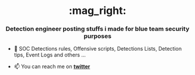 <h1 align="center"> :mag_right:</h1>
<h3 align="center">Detection engineer posting stuffs i made for blue team security purposes</h3>

- 📝 SOC Detections rules, Offensive scripts, Detections Lists, Detection tips, Event Logs and others ...  

- 📫 You can reach me on **[twitter](https://twitter.com/mthcht)**
